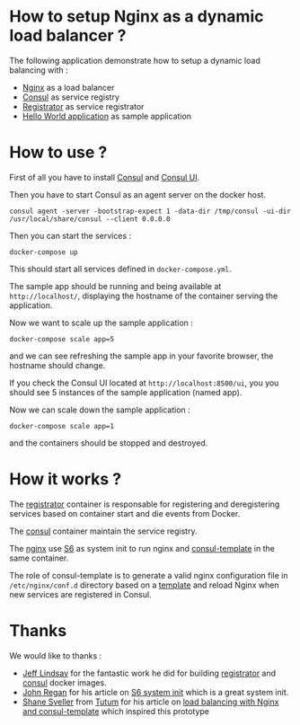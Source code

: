 # How to setup Nginx as a dynamic load balancer ?

The following application demonstrate how to setup a dynamic load balancing with :

  - [Nginx](http://nginx.org/en/docs/http/load_balancing.html) as a load balancer
  - [Consul](http://progrium.com/blog/2014/08/20/consul-service-discovery-with-docker/) as service registry
  - [Registrator](http://progrium.com/blog/2014/09/10/automatic-docker-service-announcement-with-registrator/) as service registrator
  - [Hello World application](https://github.com/tutumcloud/docker-hello-world) as sample application


# How to use ?


First of all you have to install [Consul](https://www.consul.io/intro/getting-started/install.html) and [Consul UI](https://www.consul.io/downloads.html).


Then you have to start Consul as an agent server on the docker host.

```
consul agent -server -bootstrap-expect 1 -data-dir /tmp/consul -ui-dir /usr/local/share/consul --client 0.0.0.0
```

Then you can start the services :

```
docker-compose up 
```

This should start all services defined in ```docker-compose.yml```.


The sample app should be running and being available at ```http://localhost/```, displaying the hostname of the container serving the application. 


Now we want to scale up the sample application :

```
docker-compose scale app=5
```

and we can see refreshing the sample app in your favorite browser, the hostname should change. 


If you check the Consul UI located at ```http://localhost:8500/ui```, you you should see 5 instances of the sample application (named app).


Now we can scale down the sample application :

```
docker-compose scale app=1
```

and the containers should be stopped and destroyed.


# How it works ?

The [registrator](https://github.com/gliderlabs/registrator) container is responsable for registering and deregistering services based on container start and die events from Docker. 

The [consul](https://github.com/progrium/docker-consul) container maintain the service registry. 

The [nginx](https://github.com/cleardevice/docker-nginx) use [S6](http://skarnet.org/software/s6/) as system init to run nginx and [consul-template](https://github.com/hashicorp/consul-template) in the same container. 

The role of consul-template is to generate a valid nginx configuration file in ```/etc/nginx/conf.d``` directory based on a [template](templates/app.conf) and reload Nginx when new services are registered in Consul.


# Thanks

We would like to thanks :

 - [Jeff Lindsay](http://progrium.com/) for the fantastic work he did for building [registrator](https://github.com/gliderlabs/registrator) and [consul](https://github.com/progrium/docker-consul) docker images.
 - [John Regan](https://github.com/jprjr) for his article on [S6 system init](http://blog.tutum.co/2014/12/02/docker-and-s6-my-new-favorite-process-supervisor/) which is a great system init.
 - [Shane Sveller]() from [Tutum](https://www.tutum.co/) for his article on [load balancing with Nginx and consul-template]( https://tech.bellycard.com/blog/load-balancing-docker-containers-with-nginx-and-consul-template/) which inspired this prototype
